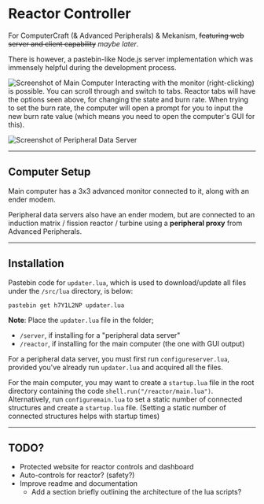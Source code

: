 # Reactor Controller

For ComputerCraft (& Advanced Peripherals) & Mekanism, ~~featuring web server and client capability~~ _maybe later_.

There is however, a pastebin-like Node.js server implementation which was immensely helpful during the development process.

![Screenshot of Main Computer](https://i.imgur.com/xTBcP4F.png)
Interacting with the monitor (right-clicking) is possible. You can scroll through and switch to tabs. Reactor tabs will have the options seen above, for changing the state and burn rate. When trying to set the burn rate, the computer will open a prompt for you to input the new burn rate value (which means you need to open the computer's GUI for this).

![Screenshot of Peripheral Data Server](https://i.imgur.com/einCRkM.png)

----------

## Computer Setup

Main computer has a 3x3 advanced monitor connected to it, along with an ender modem.

Peripheral data servers also have an ender modem, but are connected to an induction matrix / fission reactor / turbine using a **peripheral proxy** from Advanced Peripherals.

----------

## Installation

Pastebin code for `updater.lua`, which is used to download/update all files under the `/src/lua` directory, is below:

```pastebin get h7Y1L2NP updater.lua```

**Note**: Place the `updater.lua` file in the folder;

- `/server`, if installing for a "peripheral data server"
- `/reactor`, if installing for the main computer (the one with GUI output)

For a peripheral data server, you must first run `configureserver.lua`, provided you've already run `updater.lua` and acquired all the files.

For the main computer, you may want to create a `startup.lua` file in the root directory containing the code `shell.run("/reactor/main.lua")`. Alternatively, run `configuremain.lua` to set a static number of connected structures and create a `startup.lua` file. (Setting a static number of connected structures helps with startup times)

----------

## TODO?

- Protected website for reactor controls and dashboard
- Auto-controls for reactor? (safety?)
- Improve readme and documentation
  - Add a section briefly outlining the architecture of the lua scripts?
